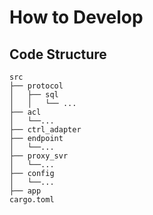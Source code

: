 
#  How to Develop

## Code Structure

```
src
├── protocol
│   ├── sql
│   │   └── ...
├── acl
│   └──...
├── ctrl_adapter
├── endpoint
│   └──...
├── proxy_svr
│   └──...
├── config
│   └──...
├── app
cargo.toml

```